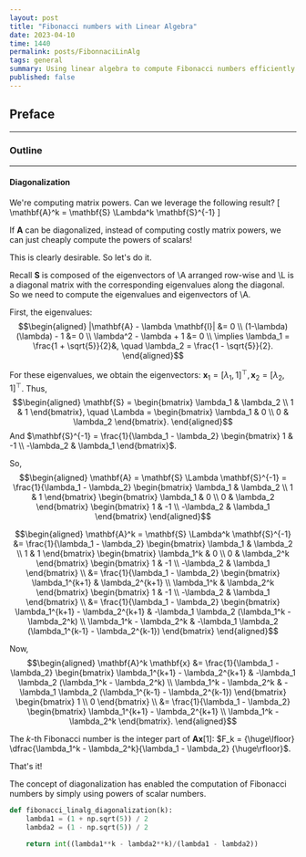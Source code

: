 ```yaml
---
layout: post
title: "Fibonacci numbers with Linear Algebra"
date: 2023-04-10
time: 1440
permalink: posts/FibonnaciLinAlg
tags: general
summary: Using linear algebra to compute Fibonacci numbers efficiently
published: false
---
```


## Preface



---

### Outline



---

#### Diagonalization

We're computing matrix powers. Can we leverage the following result?
\[ \mathbf{A}^k = \mathbf{S} \Lambda^k \mathbf{S}^{-1} \]

If $\mathbf{A}$ can be diagonalized, instead of computing costly matrix powers, we can just cheaply compute the powers of scalars!

This is clearly desirable. So let's do it.

Recall $\mathbf{S}$ is composed of the eigenvectors of \A arranged row-wise and \L is a diagonal matrix with the corresponding eigenvalues along the diagonal. So we need to compute the eigenvalues and eigenvectors of \A.

First, the eigenvalues:
$$\begin{aligned}
  |\mathbf{A} - \lambda \mathbf{I}| &= 0 \\
  (1-\lambda)(\lambda) - 1 &= 0 \\
  \lambda^2 - \lambda + 1 &= 0 \\
  \implies \lambda_1 = \frac{1 + \sqrt{5}}{2}&, \quad \lambda_2 = \frac{1 - \sqrt{5}}{2}.
\end{aligned}$$

For these eigenvalues, we obtain the eigenvectors: $\mathbf{x}_1 = [\lambda_1, 1]^\top, \mathbf{x}_2 = [\lambda_2, 1]^\top$. Thus,
$$\begin{aligned}
  \mathbf{S} = \begin{bmatrix}
                \lambda_1 & \lambda_2 \\
                1 & 1
                \end{bmatrix}, \quad
  \Lambda = \begin{bmatrix}
              \lambda_1 & 0 \\
              0 & \lambda_2
            \end{bmatrix}.              
\end{aligned}$$
And $\mathbf{S}^{-1} = \frac{1}{\lambda_1 - \lambda_2} \begin{bmatrix}
              1 & -1 \\
              -\lambda_2 & \lambda_1
              \end{bmatrix}$.

So,
$$\begin{aligned}
   \mathbf{A} = \mathbf{S} \Lambda \mathbf{S}^{-1} = \frac{1}{\lambda_1 - \lambda_2}
                 \begin{bmatrix}
                   \lambda_1 & \lambda_2 \\
                   1 & 1
                 \end{bmatrix}
                 \begin{bmatrix}
                   \lambda_1 & 0 \\
                   0 & \lambda_2
                 \end{bmatrix}
                 \begin{bmatrix}
                   1 & -1 \\
                   -\lambda_2 & \lambda_1
                 \end{bmatrix}
\end{aligned}$$

$$\begin{aligned}
   \mathbf{A}^k = \mathbf{S} \Lambda^k \mathbf{S}^{-1} &= \frac{1}{\lambda_1 - \lambda_2}
                 \begin{bmatrix}
                   \lambda_1 & \lambda_2 \\
                   1 & 1
                 \end{bmatrix}
                 \begin{bmatrix}
                   \lambda_1^k & 0 \\
                   0 & \lambda_2^k
                 \end{bmatrix}
                 \begin{bmatrix}
                   1 & -1 \\
                   -\lambda_2 & \lambda_1
                 \end{bmatrix} \\
   &= \frac{1}{\lambda_1 - \lambda_2}
                 \begin{bmatrix}
                   \lambda_1^{k+1} & \lambda_2^{k+1} \\
                   \lambda_1^k & \lambda_2^k
                 \end{bmatrix}
                 \begin{bmatrix}
                   1 & -1 \\
                   -\lambda_2 & \lambda_1
                 \end{bmatrix} \\
   &= \frac{1}{\lambda_1 - \lambda_2}
                 \begin{bmatrix}
                   \lambda_1^{k+1} - \lambda_2^{k+1} & -\lambda_1 \lambda_2 (\lambda_1^k - \lambda_2^k) \\
                   \lambda_1^k - \lambda_2^k & -\lambda_1 \lambda_2 (\lambda_1^{k-1} - \lambda_2^{k-1})
                 \end{bmatrix}
\end{aligned}$$

Now,
$$\begin{aligned}
   \mathbf{A}^k \mathbf{x}
   &= \frac{1}{\lambda_1 - \lambda_2}
                 \begin{bmatrix}
                   \lambda_1^{k+1} - \lambda_2^{k+1} & -\lambda_1 \lambda_2 (\lambda_1^k - \lambda_2^k) \\
                   \lambda_1^k - \lambda_2^k & -\lambda_1 \lambda_2 (\lambda_1^{k-1} - \lambda_2^{k-1})
                 \end{bmatrix} \begin{bmatrix}
                 1 \\
                 0 \end{bmatrix} \\
   &= \frac{1}{\lambda_1 - \lambda_2}
                 \begin{bmatrix}
                   \lambda_1^{k+1} - \lambda_2^{k+1} \\
                   \lambda_1^k - \lambda_2^k
                 \end{bmatrix}.
\end{aligned}$$

The $k$-th Fibonacci number is the integer part of $\mathbf{A} \mathbf{x}[1]$: $F_k = {\huge\lfloor} \dfrac{\lambda_1^k - \lambda_2^k}{\lambda_1 - \lambda_2} {\huge\rfloor}$.

That's it!

The concept of diagonalization has enabled the computation of Fibonacci numbers by simply using powers of scalar numbers.

```python
def fibonacci_linalg_diagonalization(k):
    lambda1 = (1 + np.sqrt(5)) / 2
    lambda2 = (1 - np.sqrt(5)) / 2

    return int((lambda1**k - lambda2**k)/(lambda1 - lambda2))
```

<!-- <sub>
1: Recall that P=NP if finding a solution was as hard as verifying one! But we digress :) -->
